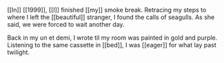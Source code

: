 [[In]] [[1999]], [[I]] finished [[my]] smoke break. Retracing my steps to where I left the [[beautiful]] stranger, I found the calls of seagulls. As she said, we were forced to wait another day.

Back in my un et demi, I wrote til my room was painted in gold and purple. Listening to the same cassette in [[bed]], I was [[eager]] for what lay past twilight.